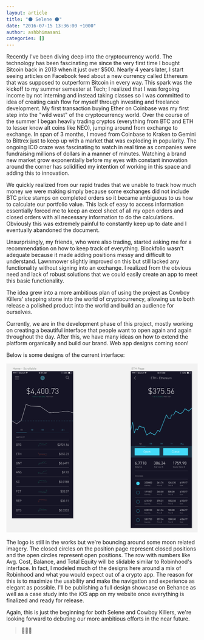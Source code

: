 ```yaml
---
layout: article
title: "🌑 Selene 🌑"
date: "2016-07-15 13:36:00 +1000"
author: ashbhimasani
categories: []
---
```


Recently I've been diving deep into the cryptocurrency world. The technology has been fascinating me since the very first time I bought Bitcoin back in 2013 when it just over $500. Nearly 4 years later, I start seeing articles on Facebook feed about a new currency called Ethereum that was supposed to outperform Bitcoin in every way. This spark was the kickoff to my summer semester at Tech; I realized that I was forgoing income by not interning and instead taking classes so I was committed to idea of creating cash flow for myself through investing and freelance development. My first transaction buying Ether on Coinbase was my first step into the "wild west" of the cryptocurrency world. Over the course of the summer I began heavily trading cryptos (everything from  BTC and ETH to lesser know alt coins like NEO), jumping around from exchange to exchange. In span of 3 months, I moved from Coinbase to Kraken to Gemini to Bittrex just to keep up with a market that was exploding in popularity. The ongoing ICO craze was fascinating to watch in real time as companies were fundraising millions of dollars in a manner of minutes. Watching a brand new market grow exponentially before my eyes with constant innovation around the corner has solidified my intention of working in this space and adding this to innovation.

We quickly realized from our rapid trades that we unable to track how much money we were making simply because some exchanges did not include BTC price stamps on completed orders so it became ambiguous to us how to calculate our portfolio value. This lack of easy to access information essentially forced me to keep an excel sheet of all my open orders and closed orders with all necessary information to do the calculations. Obviously this was extremely painful to constantly keep up to date and I eventually abandoned the document.

Unsurprisingly, my friends, who were also trading, started asking me for a recommendation on how to keep track of everything. Blockfolio wasn't adequate because it made adding positions messy and difficult to understand. Lawnmower slightly improved on this but still lacked any functionality without signing into an exchange. I realized from the obvious need and lack of robust solutions that we could easily create an app to meet this basic functionality.

The idea grew into a more ambitious plan of using the project as Cowboy Killers' stepping stone into the world of cryptocurrency, allowing us to both release a polished product into the world and build an audience for ourselves.

Currently, we are in the development phase of this project, mostly working on creating a beautiful interface that people want to open again and again throughout the day. After this, we have many ideas on how to extend the platform organically and build our brand. Web app designs coming soon!

Below is some designs of the current interface:

<img src="./assets/images/blog/selene_concept.png" alt="Ash's picture">

The logo is still in the works but we're bouncing around some moon related imagery. The closed circles on the position page represent closed positions and the open circles represent open positions. The row with numbers like Avg. Cost, Balance, and Total Equity will be slidable similar to Robinhood's interface. In fact, I modeled much of the designs here around a mix of Robinhood and what you would expect out of a crypto app. The reason for this is to maximize the usability and make the navigation and experience as elegant as possible. I'll be publishing a full design showcase on Behance as well as a case study into the iOS app on my website once everything is finalized and ready for release.

Again, this is just the beginning for both Selene and Cowboy Killers, we're looking forward to debuting our more ambitious efforts in the near future.

> 🥐🥐🥐
